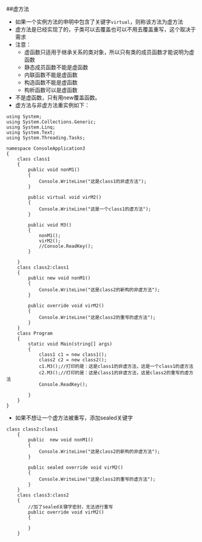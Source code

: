 ##虚方法
 - 如果一个实例方法的申明中包含了关键字`virtual`，则称该方法为虚方法
 - 虚方法是已经实现了的，子类可以去覆盖也可以不用去覆盖重写，这个取决于需求
 - 注意： 
   - 虚函数只适用于继承关系的类对象，所以只有类的成员函数才能说明为虚函数
   - 静态成员函数不能是虚函数
   - 内联函数不能是虚函数
   - 构造函数不能是虚函数
   - 构析函数可以是虚函数
 - 不是虚函数，只有用new覆盖函数。
 - 虚方法与非虚方法重实例如下：


```
using System;
using System.Collections.Generic;
using System.Linq;
using System.Text;
using System.Threading.Tasks;

namespace ConsoleApplication3
{
    class class1
    {
        public void nonM1()
        {
            Console.WriteLine("这是class1的非虚方法");
        }

        public virtual void virM2()
        {
            Console.WriteLine("这是一个class1的虚方法");
        }

        public void M3()
        {
            nonM1();
            virM2();
            //Console.ReadKey();
        }

    }
    class class2:class1
    {
        public new void nonM1()
        {
            Console.WriteLine("这是class2的新构的非虚方法");
        }

        public override void virM2()
        {
            Console.WriteLine("这是class2的重写的虚方法");
        }
    }
    class Program
    {
        static void Main(string[] args)
        {
            class1 c1 = new class1();
            class2 c2 = new class2();
            c1.M3();//打印的是：这是class1的非虚方法，这是一个class1的虚方法
            c2.M3();//打印的是：这是class1的非虚方法，这是class2的重写的虚方法
            Console.ReadKey();
            
        }
    }
}
```

- 如果不想让一个虚方法被重写，添加sealed关键字


```
class class2:class1
    {
        public  new void nonM1()
        {
            Console.WriteLine("这是class2的新构的非虚方法");
        }

        public sealed override void virM2()
        {
            Console.WriteLine("这是class2的重写的虚方法");
        }
    }
    class class3:class2
    {
        //加了sealed关键字密封，无法进行重写
        public override void virM2()
        {

        }
    }
```





